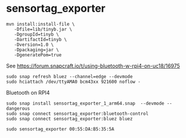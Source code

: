 # sensortag_exporter

```
mvn install:install-file \
   -Dfile=lib/tinyb.jar \
   -DgroupId=tinyb \
   -DartifactId=tinyb \
   -Dversion=1.0 \
   -Dpackaging=jar \
   -DgeneratePom=true
```

See https://forum.snapcraft.io/t/using-bluetooth-w-rpi4-on-uc18/16975
```
sudo snap refresh bluez --channel=edge --devmode
sudo hciattach /dev/ttyAMA0 bcm43xx 921600 noflow -
```

Bluetooth on RPI4
```
sudo snap install sensortag_exporter_1_arm64.snap  --devmode --dangerous
sudo snap connect sensortag_exporter:bluetooth-control
sudo snap connect sensortag_exporter:bluez bluez
```

```
sudo sensortag_exporter 00:55:DA:B5:35:5A
```

